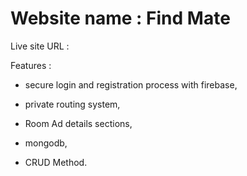 # Website name : Find Mate

Live site URL : 

<!-- client side url : https://github.com/Programming-Hero-Web-Course4/b11a10-client-side-MMunim90 -->
<!-- server side url : https://github.com/Programming-Hero-Web-Course4/b11a10-server-side-MMunim90 -->
<!-- Live side url :  -->

Features : 

- secure login and registration process with firebase, 

- private routing system,

- Room Ad details sections,

- mongodb,

- CRUD Method.